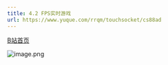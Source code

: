 ```yaml
---
title: 4.2 FPS实时游戏
url: https://www.yuque.com/rrqm/touchsocket/cs88ad
---
```


[B站首页](https://space.bilibili.com/41336899)

![image.png](..\\..\assets\cs88ad\1664960723018-417aa84f-963f-471c-98df-4b926572feda.png)
